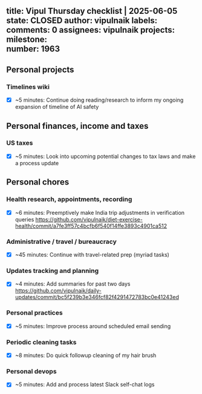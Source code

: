 title:	Vipul Thursday checklist | 2025-06-05
state:	CLOSED
author:	vipulnaik
labels:	
comments:	0
assignees:	vipulnaik
projects:	
milestone:	
number:	1963
--
## Personal projects

### Timelines wiki

- [x] ~5 minutes: Continue doing reading/research to inform my ongoing expansion of timeline of AI safety

## Personal finances, income and taxes

### US taxes

- [x] ~5 minutes: Look into upcoming potential changes to tax laws and make a process update

## Personal chores

### Health research, appointments, recording

- [x] ~6 minutes: Preemptively make India trip adjustments in verification queries https://github.com/vipulnaik/diet-exercise-health/commit/a7fe3ff57c4bcfb6f540f14ffe3893c4901ca512

### Administrative / travel / bureaucracy

- [x] ~45 minutes: Continue with travel-related prep (myriad tasks)

### Updates tracking and planning

- [x] ~4 minutes: Add summaries for past two days https://github.com/vipulnaik/daily-updates/commit/bc5f239b3e346fcf82f4291472783bc0e41243ed

### Personal practices

- [x] ~5 minutes: Improve process around scheduled email sending

### Periodic cleaning tasks

- [x] ~8 minutes: Do quick followup cleaning of my hair brush

### Personal devops

- [x] ~5 minutes: Add and process latest Slack self-chat logs
